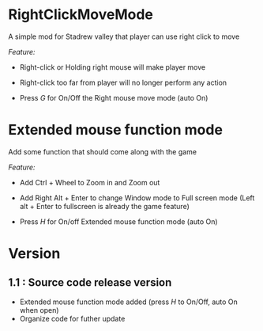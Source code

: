 # RightClickMoveMode
  A simple mod for Stadrew valley that player can use right click to move
  
*Feature:*
- Right-click or Holding right mouse  will make player move 
- Right-click too far from player will no longer perform any action 

- Press *G* for On/Off the Right mouse move mode (auto On)
  
# Extended mouse function mode
  Add some function that should come along with the game  
  
*Feature:*
- Add Ctrl + Wheel to Zoom in and Zoom out 
- Add Right Alt + Enter to change Window mode to Full screen mode (Left alt + Enter to fullscreen is already the game feature) 

- Press *H* for On/off Extended mouse function mode (auto On)
  
  
# Version
## 1.1 : Source code release version
-  Extended mouse function mode added (press *H* to On/Off, auto On when open)
-  Organize code for futher update

